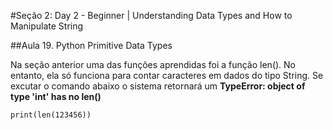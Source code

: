 #Seção 2: Day 2 - Beginner | Understanding Data Types and How to Manipulate String

##Aula 19. Python Primitive Data Types

Na seção anterior uma das funções aprendidas foi a função len(). No entanto,
ela só funciona para contar caracteres em dados do tipo String. Se excutar 
o comando abaixo o sistema retornará um **TypeError: object of type 'int' has no len()**

```
print(len(123456))
```